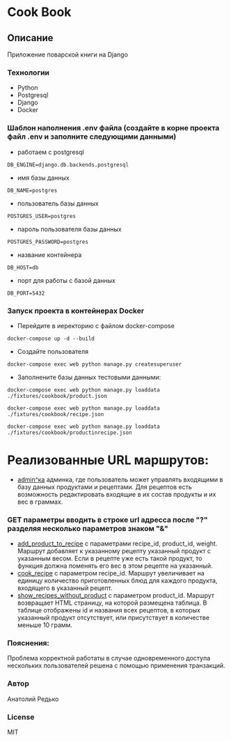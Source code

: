 # Cook Book
## Описание
Приложение поварской книги на Django

### Технологии
- Python
- Postgresql
- Django
- Docker

### Шаблон наполнения .env файла (создайте в корне проекта файл .env и заполните следующими данными)
- работаем с postgresql
```
DB_ENGINE=django.db.backends.postgresql 
```
- имя базы данных
```
DB_NAME=postgres
```
- пользователь базы данных
```
POSTGRES_USER=postgres
```
- пароль пользователя базы данных
```
POSTGRES_PASSWORD=postgres
```
- название контейнера
```
DB_HOST=db
```
- порт для работы с базой данных
```
DB_PORT=5432
```

### Запуск проекта в контейнерах Docker
- Перейдите в иеректорию с файлом docker-compose
```
docker-compose up -d --build 
```
- Создайте пользователя
```
docker-compose exec web python manage.py createsuperuser
```
- Заполнените базы данных тестовыми данными:
```
docker-compose exec web python manage.py loaddata ./fixtures/cookbook/product.json        
```
```
docker-compose exec web python manage.py loaddata ./fixtures/cookbook/recipe.json         
```
```
docker-compose exec web python manage.py loaddata ./fixtures/cookbook/productinrecipe.json
```

# Реализованные URL маршрутов:
- [admin^ка](http://127.0.0.1/admin) админка, где пользователь может управлять входящими в базу данных продуктами и рецептами. Для рецептов есть возможность редактировать входящие в их состав продукты и их вес в граммах.

### GET параметры вводить в строке url адресса после "?" разделяя несколько параметров знаком "&"
- [add_product_to_recipe](http://127.0.0.1/cookbook/add_product_to_recipe) с параметрами recipe_id, product_id, weight. Маршрут добавляет к указанному рецепту указанный продукт с указанным весом. Если в рецепте уже есть такой продукт, то функция должна поменять его вес в этом рецепте на указанный.
- [cook_recipe](http://127.0.0.1/cookbook/cook_recipe) c параметром recipe_id. Маршрут увеличивает на единицу количество приготовленных блюд для каждого продукта, входящего в указанный рецепт.
- [show_recipes_without_product](http://127.0.0.1/cookbook/show_recipes_without_product) с параметром product_id. Маршрут возвращает HTML страницу, на которой размещена таблица. В таблице отображены id и названия всех рецептов, в которых указанный продукт отсутствует, или присутствует в количестве меньше 10 грамм.

### Пояснения:
Проблема корректной работаты в случае одновременного доступа нескольких пользователей решена с помощью применения транзакций.

### Автор
Анатолий Редько

### License
MIT